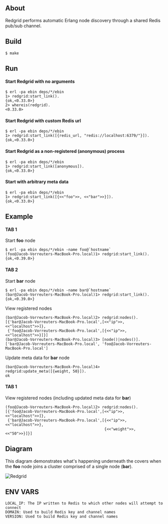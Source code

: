 ## About

Redgrid performs automatic Erlang node discovery through a shared Redis pub/sub channel.

## Build

    $ make

## Run

#### Start Redgrid with no arguments
    
    $ erl -pa ebin deps/*/ebin
    1> redgrid:start_link().
    {ok,<0.33.0>}
    2> whereis(redgrid).
    <0.33.0>

#### Start Redgrid with custom Redis url

    $ erl -pa ebin deps/*/ebin
    1> redgrid:start_link([{redis_url, "redis://localhost:6379/"}]).
    {ok,<0.33.0>}

#### Start Redgrid as a non-registered (anonymous) process

    $ erl -pa ebin deps/*/ebin
    1> redgrid:start_link([anonymous]).
    {ok,<0.33.0>}

#### Start with arbitrary meta data

    $ erl -pa ebin deps/*/ebin
    1> redgrid:start_link([{<<"foo">>, <<"bar">>}]).
    {ok,<0.33.0>}

## Example

#### TAB 1

Start **foo** node

    $ erl -pa ebin deps/*/ebin -name foo@`hostname`
    (foo@Jacob-Vorreuters-MacBook-Pro.local)1> redgrid:start_link().
    {ok,<0.39.0>}

#### TAB 2

Start **bar** node

    $ erl -pa ebin deps/*/ebin -name bar@`hostname`
    (bar@Jacob-Vorreuters-MacBook-Pro.local)1> redgrid:start_link().
    {ok,<0.39.0>}

View registered nodes

    (bar@Jacob-Vorreuters-MacBook-Pro.local)2> redgrid:nodes().
    [{'bar@Jacob-Vorreuters-MacBook-Pro.local',[<<"ip">>, <<"localhost">>]},
     {'foo@Jacob-Vorreuters-MacBook-Pro.local',[{<<"ip">>, <<"localhost">>}]}]
    (bar@Jacob-Vorreuters-MacBook-Pro.local)3> [node()|nodes()].
    ['bar@Jacob-Vorreuters-MacBook-Pro.local', 'foo@Jacob-Vorreuters-MacBook-Pro.local']

Update meta data for **bar** node

    (bar@Jacob-Vorreuters-MacBook-Pro.local)4> redgrid:update_meta([{weight, 50}]).
    ok

#### TAB 1

View registered nodes (including updated meta data for **bar**)

    (foo@Jacob-Vorreuters-MacBook-Pro.local)2> redgrid:nodes().
    [{'foo@Jacob-Vorreuters-MacBook-Pro.local',[<<"ip">>, <<"localhost">>]},
     {'bar@Jacob-Vorreuters-MacBook-Pro.local',[{<<"ip">>,<<"localhost">>},
                                                {<<"weight">>, <<"50">>}]}]


## Diagram

This diagram demonstrates what's happening underneath the covers when the **foo** node joins a cluster comprised of a single node (**bar**).

![Redgrid](http://i.imgur.com/BbYxC.png)

## ENV VARS

    LOCAL_IP: The IP written to Redis to which other nodes will attempt to connect
    DOMAIN: Used to build Redis key and channel names
    VERSION: Used to build Redis key and channel names

